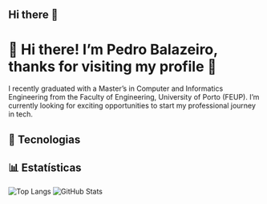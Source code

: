 ## Hi there 👋

<!--
**PedroJorgedaRochaBalazeiro/PedroJorgedaRochaBalazeiro** is a ✨ _special_ ✨ repository because its `README.md` (this file) appears on your GitHub profile.

Here are some ideas to get you started:

- 🔭 I’m currently working on ...
- 🌱 I’m currently learning ...
- 👯 I’m looking to collaborate on ...
- 🤔 I’m looking for help with ...
- 💬 Ask me about ...
- 📫 How to reach me: ...
- 😄 Pronouns: ...
- ⚡ Fun fact: ...
-->

# 👋 Hi there! I’m Pedro Balazeiro, thanks for visiting my profile 🙂
I recently graduated with a Master’s in Computer and Informatics Engineering from the Faculty of Engineering, University of Porto (FEUP).
I’m currently looking for exciting opportunities to start my professional journey in tech.

## 🚀 Tecnologias
<!-- - 💻 JavaScript | Python | TypeScript
- 🧰 React | Node.js | Django | FastAPI
- ☁️ AWS | Docker | GitHub Actions -->

## 📊 Estatísticas
![Top Langs](https://github-readme-stats.vercel.app/api/top-langs/?username=PedroJorgedaRochaBalazeiro&layout=compact)
![GitHub Stats](https://github-readme-stats.vercel.app/api?username=PedroJorgedaRochaBalazeiro&show_icons=true)
